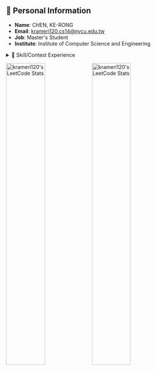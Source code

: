 ## 📄 Personal Information

- **Name**: CHEN, KE-RONG 
- **Email**: krameri120.cs14@nycu.edu.tw 
- **Job**: Master's Student  
- **Institute**: Institute of Computer Science and Engineering  


<details>
  <summary>🏅 Skill/Contest Experience</summary>

- School team：National Tainan Industrial High School  Dragon Boat
- 2020 Tainan City International Dragon Boat Championships **2nd**
- Sports club：Street Workout [teamlong](https://www.instagram.com/teamlong_sw/)
- National Tainan Industrial High School independent study competitions **1st**
- National Tainan Industrial High School 108 badminton game **2nd**
- National Tainan Industrial High School 80th sportswear design competition **Champion**
- KAWAI piano performance grade **7**
- CPE(Collegiate Programming Examination) Problem Solved:[**5/7**](https://github.com/kerong2002/Contest_Photo/blob/main/2022/2022_12_12_CPE.jpg) **(Rank:62/2502 -> 2.5%)**
- 2022/10 ~ 2025/06 Counseling Office Buddy at NKUST
- 2022/03/30 2022 INTEGRATED CIRCUIT DESIGN CONTEST **[Group E](https://github.com/kerong2002/Contest_Photo/blob/main/2022/110%E5%AD%B8%E5%B9%B4%E5%BA%A6(2022)%E7%AC%AC25%E5%B1%86%E2%BC%A4%E5%AD%B8%E9%99%A2%E6%A0%A1%E7%A9%8D%E9%AB%94%E9%9B%BB%E8%B7%AF(IC)%E8%A8%AD%E8%A8%88%E7%AB%B6%E8%B3%BD.png)**
- 2022/10/01 2022 National Collegiate Programming Contest **[Preliminary](https://github.com/kerong2002/Contest_Photo/blob/main/2022/2022NCPC_preliminary_certificate.PNG)** (Team: Segmentation Fault)
- 2022/10/15 2022 National Collegiate Programming Contest **[Final](https://github.com/kerong2002/Contest_Photo/blob/main/2022/2022NCPC_FINAL_certificate.PNG)**(Team: Segmentation Fault)
- 2022/10/22 2022 ICPC Asia Taiwan Online Programming Contest **[TOPC](https://github.com/kerong2002/Contest_Photo/blob/main/2022/2022TOPC_team_certificate.PNG)** (Team: Segmentation Fault)
- 2022/11/19-21 2022 ICPC Asia Taoyuan Regional Programming Contest **[Regional](https://github.com/kerong2002/Contest_Photo/blob/main/2022/2022%20ICPC%20Asia%20Taoyuan%20Regional%20Programming%20Contest%20team.PNG)** (Team: Segmentation Fault)
 - 2023/03/29 2023 INTEGRATED CIRCUIT DESIGN CONTEST **[Group E](https://github.com/kerong2002/Contest_Photo/blob/main/2023/111%E5%AD%B8%E5%B9%B4%E5%BA%A6(2023)%E7%AC%AC26%E5%B1%86%E2%BC%A4%E5%AD%B8%E9%99%A2%E6%A0%A1%E7%A9%8D%E9%AB%94%E9%9B%BB%E8%B7%AF(IC)%E8%A8%AD%E8%A8%88%E7%AB%B6%E8%B3%BD.jpg)**
- 2023/06/29 2023 Technology University Programming Contest **[TUPC](https://github.com/kerong2002/Contest_Photo/blob/main/2023/2024-TUPC2023-MEDAL.pdf)** **bronze medal**🥉 (Team: NKUST_XP)
- 2023/09/16 2023 ICPC Asia Taiwan Online Programming Contest **[TOPC](https://github.com/kerong2002/Contest_Photo/blob/main/2023/2024-ICPC%20Asia%20Taiwan%20PC-CHEN%2CKE-RONG-MEDAL.pdf)** (Team: NKUST_XP)
- 2023/09/24 2023 National Collegiate Programming Contest **[Preliminary](https://github.com/kerong2002/Contest_Photo/blob/main/2023/2023NCPC%E5%88%9D%E8%B3%BD%E5%8F%83%E8%B3%BD%E8%AD%89%E6%98%8E.pdf)**  (Team: NKUST_XP)
- 2023/10/15 2023 National Collegiate Programming Contest **[Final](https://github.com/kerong2002/Contest_Photo/blob/main/2023/2023NCPC%E6%B1%BA%E8%B3%BD%E5%8F%83%E8%B3%BD%E8%AD%89%E6%98%8E.pdf)**  (Team: NKUST_XP)
- 2023/10/21-22 2023 ICPC Asia Taoyuan Regional Programming Contest **[Regional](https://github.com/kerong2002/Contest_Photo/blob/main/2023/2024-ICPC%20Asia%20Taoyuan%20Regional%20PC-CHEN%2CKE-RONG-HONORABLE.pdf)**  (Team: NKUST_XP)
- 2024/07/10 2024 Technology University Programming Contest **[TUPC](https://github.com/kerong2002/Contest_Photo/blob/main/2024/2025-ICPC%20TUPC%202024-CHEN%2CKE-RONG-MEDAL.pdf)** **bronze medal**🥉 (Team: NKUST_XP)
</details>
  
<!--
- 2025 National Sun Yat-sen University graduate-level courses at the Department of Electrical Engineering  
  - **Algorithm Design and Analysis** - **Zi-Tsan Chou**  
  - **Computer Networking** - **Tsang-Ling Sheu** -->



 
 
<p>
 <img src="https://github-readme-stats.vercel.app/api/top-langs/?username=kerong2002&layout=compact&hide_border=true&langs_count=100&theme=buefy" alt="krameri120's LeetCode Stats" width="46%" /> 
   <img src="https://stats.justsong.cn/api/leetcode/?username=krameri120&theme=jolly&hide_border=true" alt="krameri120's LeetCode Stats" width="46%" />  
</p>

